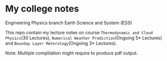 # My college notes

Engineering Physics branch
Earth Science and System (ESS)

This repo contain my lecture notes on course `Thermodynamic and Cloud Physics`(30 Lectures), `Numerical Weather Prediction`(Ongoing 5* Lectures) and `Bounday Layer Meterology`(Ongoing 3* Lectures).

Note: Multiple complilation might require to produce pdf output.
